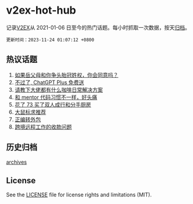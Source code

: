 # v2ex-hot-hub

 记录[V2EX](https://www.v2ex.com/)从 2021-01-06 日至今的热门话题。每小时抓取一次数据，按天[归档](archives)。

`更新时间：2023-11-24 01:07:12 +0800`

## 热议话题

1. [如果岳父母和你争头胎冠姓权，你会同意吗？](https://www.v2ex.com/t/994383)
1. [不过了, ChatGPT Plus 免费送](https://www.v2ex.com/t/994585)
1. [请教下大佬都有什么咖啡日常解决方案](https://www.v2ex.com/t/994422)
1. [和 mentor 代码习惯不一样，好头痛](https://www.v2ex.com/t/994435)
1. [花了 73 买了双人成行和分手厨房](https://www.v2ex.com/t/994372)
1. [大鼠标求推荐](https://www.v2ex.com/t/994503)
1. [正编转外包](https://www.v2ex.com/t/994374)
1. [跨境远程工作的收款问题](https://www.v2ex.com/t/994411)

## 历史归档

[archives](archives)

## License

See the [LICENSE](LICENSE) file for license rights and limitations (MIT).
